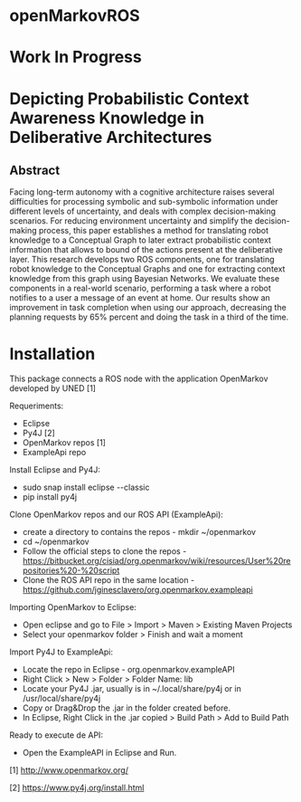 # openMarkovROS
# Work In Progress
# Depicting Probabilistic Context Awareness Knowledge in Deliberative Architectures
## Abstract
Facing long-term autonomy with a cognitive architecture raises several difficulties for processing symbolic and sub-symbolic information under different levels of uncertainty, and  deals with complex decision-making scenarios.
For reducing environment uncertainty and simplify the decision-making process, this paper establishes a method for translating robot knowledge to a Conceptual Graph to later extract probabilistic context information that allows to bound of the actions present at the deliberative layer.
This research develops two ROS components, one  for translating robot knowledge to the Conceptual Graphs and one for extracting context knowledge from this graph using Bayesian Networks.
We evaluate these components in a real-world scenario, performing a task where a robot notifies to a user a message of an event at home. 
Our results show an improvement in task completion when using our approach, decreasing the planning requests by 65\% percent and doing the task in a third of the time.


# Installation

This package connects a ROS node with the application OpenMarkov developed by UNED [1]

Requeriments:
 - Eclipse
 - Py4J [2]
 - OpenMarkov repos [1]
 - ExampleApi repo

Install Eclipse and Py4J:
- sudo snap install eclipse --classic
- pip install py4j

Clone OpenMarkov repos and our ROS API (ExampleApi):
- create a directory to contains the repos - mkdir ~/openmarkov
- cd ~/openmarkov
- Follow the official steps to clone the repos - https://bitbucket.org/cisiad/org.openmarkov/wiki/resources/User%20repositories%20-%20script
- Clone the ROS API repo in the same location - https://github.com/jginesclavero/org.openmarkov.exampleapi

Importing OpenMarkov to Eclipse:
- Open eclipse and go to File > Import > Maven > Existing Maven Projects
- Select your openmarkov folder > Finish and wait a moment

Import Py4J to ExampleApi:
- Locate the repo in Eclipse - org.openmarkov.exampleAPI
- Right Click > New > Folder > Folder Name: lib
- Locate your Py4J .jar, usually is in ~/.local/share/py4j or in /usr/local/share/py4j
- Copy or Drag&Drop the .jar in the folder created before.
- In Eclipse, Right Click in the .jar copied > Build Path > Add to Build Path

Ready to execute de API:
- Open the ExampleAPI in Eclipse and Run.



[1] http://www.openmarkov.org/

[2] https://www.py4j.org/install.html